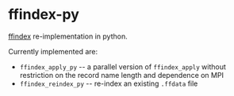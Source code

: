 ffindex-py
==========

[ffindex](https://github.com/ahcm/ffindex) re-implementation in python.

Currently implemented are:

* `ffindex_apply_py` -- a parallel version of `ffindex_apply` without restriction on the record name length and dependence on MPI
* `ffindex_reindex_py` -- re-index an existing `.ffdata` file
